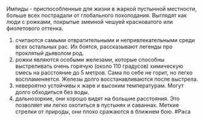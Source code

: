 Импиды - приспособленные для жизни в жаркой пустынной местности, больше всех пострадали от глобального похолодания. Выглядят как люди с рожками, покрытые змеиной чешуей красноватого или фиолетового оттенка.

1) считаются самыми отвратительными и непривлекательными среди всех остальных рас. Их боятся, рассказывают легенды про проклятый дьяволом род.
2) рожки являются особыми железами, которые способны выстреливать очень горячую (около 110 градусов) химическую смесь на расстояние до 5 метров. Сама по себе не горит, но легко воспламеняется. Железы долго восстанавливаются после выстрела.
3) невероятно устойчивы к жаре и высоким температурам. Могут долго обходиться без воды.
4) дальнозоркие, они хорошо видят на большие расстояния. Это позволяет им легко охотиться в пустынях и саваннах. Меткие стрелки от природы, они плохо сражаются в ближнем бою.
#Раса
